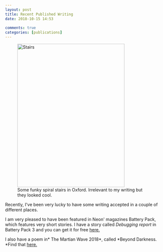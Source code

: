 ```yaml
---  
layout: post  
title: Recent Published Writing  
date: 2018-10-15 14:53  
  
comments: true  
categories: [publications]  
---  
```

<div class="wp-block-image"><figure class="aligncenter is-resized"><a href="https://www.flickr.com/photos/davelewis88/44527205832/in/dateposted-public/"><img src="https://farm2.staticflickr.com/1855/44527205832_83415fafdc_c.jpg" alt="Stairs" width="350" height="467"/></a><figcaption>Some funky spiral stairs in Oxford. Irrelevant to my writing but they looked cool.</figcaption></figure></div>  

Recently, I've been very lucky to have some writing accepted in a couple of different places.  

I am very pleased to have been featured in Neon' magazines Battery Pack, which features very short stories. I have a story called *Debugging report* in Battery Pack 3 and you can get it for free <a href="https://www.neonbooks.org.uk/portfolio/battery-pack-three/">here.</a>  

I also have a poem in* The Martian Wave 2018*, called *Beyond Darkness. *Find that <a href="https://nomadicdeliriumpress.com/blog/product/the-martian-wave-2018/">here.</a><br />  
